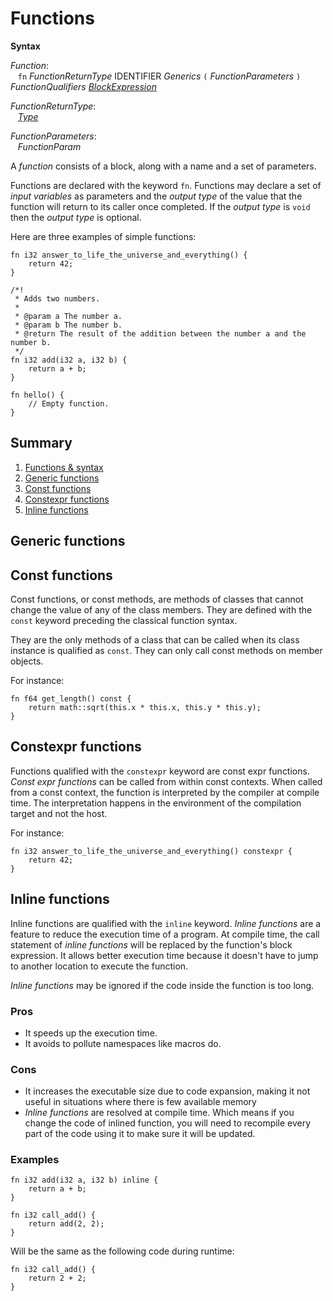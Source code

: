 # Functions

<div style="background-color: rgba(255, 255, 255, 0.15);">
<strong>Syntax</strong>

*Function*: <br />
 &nbsp;&nbsp; `fn` *FunctionReturnType* IDENTIFIER *Generics* `(` *FunctionParameters* `)` *FunctionQualifiers* [*BlockExpression*](../statements_and_expressions/expressions/block_expression.md)

*FunctionReturnType*: <br />
 &nbsp;&nbsp; [*Type*](../types.md)

*FunctionParameters*: <br />
 &nbsp;&nbsp; *FunctionParam*
</div>

A *function* consists of a block, along with a name and a set of parameters.

Functions are declared with the keyword `fn`.
Functions may declare a set of *input variables* as parameters and the *output type* of the value that the function will return to its caller once completed.
If the *output type* is `void` then the *output type* is optional.

Here are three examples of simple functions:

```lapis
fn i32 answer_to_life_the_universe_and_everything() {
    return 42;
}

/*!
 * Adds two numbers.
 *
 * @param a The number a.
 * @param b The number b.
 * @return The result of the addition between the number a and the number b.
 */
fn i32 add(i32 a, i32 b) {
    return a + b;
}

fn hello() {
    // Empty function.
}
```

## Summary

 1. [Functions & syntax](#functions)
 2. [Generic functions](#generic-functions)
 3. [Const functions](#const-functions)
 4. [Constexpr functions](#constexpr-functions)
 5. [Inline functions](#inline-functions)

## Generic functions

<!-- TODO -->

## Const functions

Const functions, or const methods, are methods of classes that cannot change the value of any of the class members.
They are defined with the `const` keyword preceding the classical function syntax.

They are the only methods of a class that can be called when its class instance is qualified as `const`.
They can only call const methods on member objects.

For instance:

```lapis
fn f64 get_length() const {
    return math::sqrt(this.x * this.x, this.y * this.y);
}
```

## Constexpr functions

Functions qualified with the `constexpr` keyword are const expr functions. *Const expr functions* can be called from within const contexts.
When called from a const context, the function is interpreted by the compiler at compile time. The interpretation happens in the environment of the compilation target and not the host.

For instance:

```lapis
fn i32 answer_to_life_the_universe_and_everything() constexpr {
    return 42;
}
```

## Inline functions

Inline functions are qualified with the `inline` keyword. *Inline functions* are a feature to reduce the execution time of a program.
At compile time, the call statement of *inline functions* will be replaced by the function's block expression.
It allows better execution time because it doesn't have to jump to another location to execute the function.

*Inline functions* may be ignored if the code inside the function is too long.

### Pros

- It speeds up the execution time.
- It avoids to pollute namespaces like macros do.

### Cons

- It increases the executable size due to code expansion, making it not useful in situations where there is few available memory
- *Inline functions* are resolved at compile time. Which means if you change the code of inlined function, you will need to recompile every part of the code using it to make sure it will be updated.

### Examples

```lapis
fn i32 add(i32 a, i32 b) inline {
    return a + b;
}

fn i32 call_add() {
    return add(2, 2);
}
```

Will be the same as the following code during runtime:

```lapis
fn i32 call_add() {
    return 2 + 2;
}
```
